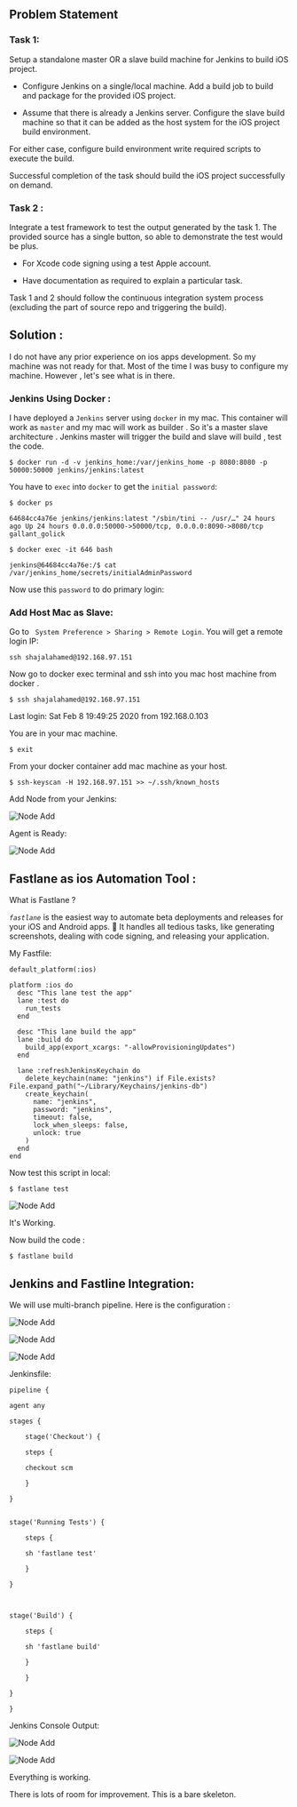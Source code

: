 ## Problem Statement

  

### Task 1:


Setup a standalone master OR a slave build machine for Jenkins to build iOS project.

* Configure Jenkins on a single/local machine. Add a build job to build and package for the provided iOS project.

* Assume that there is already a Jenkins server. Configure the slave build machine so that it can be added as the host system for the iOS project build environment.

For either case, configure build environment write required scripts to execute the build.

Successful completion of the task should build the iOS project successfully on demand.

  

### Task 2 :

Integrate a test framework to test the output generated by the task 1. The provided source has a single button, so able to demonstrate the test would be plus.

* For Xcode code signing using a test Apple account.

* Have documentation as required to explain a particular task.

Task 1 and 2 should follow the continuous integration system process (excluding the part of source repo and triggering the build).

  

## Solution :

  

I do not have any prior experience on ios apps development. So my machine was not ready for that. Most of the time I was busy to configure my machine. However , let's see what is in there.

  

### Jenkins Using Docker :

  

I have deployed a `Jenkins` server using `docker` in my mac. This container will work as `master` and my mac will work as builder . So it's a master slave architecture . Jenkins master will trigger the build and slave will build , test the code.

  

    $ docker run -d -v jenkins_home:/var/jenkins_home -p 8080:8080 -p 50000:50000 jenkins/jenkins:latest

  

You have to `exec` into `docker` to get the `initial password`:

  

    $ docker ps

    64684cc4a76e jenkins/jenkins:latest "/sbin/tini -- /usr/…" 24 hours ago Up 24 hours 0.0.0.0:50000->50000/tcp, 0.0.0.0:8090->8080/tcp gallant_golick

    $ docker exec -it 646 bash

    jenkins@64684cc4a76e:/$ cat /var/jenkins_home/secrets/initialAdminPassword

  

Now use this `password` to do primary login:

  

### Add Host Mac as Slave:

  

Go to ` System Preference > Sharing > Remote Login`. You will get a remote login IP:

  

    ssh shajalahamed@192.168.97.151

Now go to docker exec terminal and ssh into you mac host machine from docker .

  

    $ ssh shajalahamed@192.168.97.151

Last login: Sat Feb 8 19:49:25 2020 from 192.168.0.103

  

You are in your mac machine.

  

    $ exit

  
  

From your docker container add mac machine as your host.

    $ ssh-keyscan -H 192.168.97.151 >> ~/.ssh/known_hosts

  

Add Node from your Jenkins:

  

![Node Add](https://github.com/shajalahamedcse/anyconnect-ios/blob/master/images/slave_configure.png)

  

Agent is Ready:

  

![Node Add](https://github.com/shajalahamedcse/anyconnect-ios/blob/master/images/agent.png)

  
  

## Fastlane as ios Automation Tool :

What is Fastlane ?

_`fastlane`_ is the easiest way to automate beta deployments and releases for your iOS and Android apps. 🚀 It handles all tedious tasks, like generating screenshots, dealing with code signing, and releasing your application.

My Fastfile:

	
	default_platform(:ios)

	platform :ios do
	  desc "This lane test the app"
	  lane :test do
	    run_tests
	  end

	  desc "This lane build the app"
	  lane :build do
	    build_app(export_xcargs: "-allowProvisioningUpdates")
	  end

	  lane :refreshJenkinsKeychain do
	    delete_keychain(name: "jenkins") if File.exists? File.expand_path("~/Library/Keychains/jenkins-db")
	    create_keychain(
	      name: "jenkins",
	      password: "jenkins",
	      timeout: false,
	      lock_when_sleeps: false,
	      unlock: true
	    )
	  end
	end

Now test this script in local:

	$ fastlane test


![Node Add](https://github.com/shajalahamedcse/anyconnect-ios/blob/master/images/test.png)

It's Working.

Now build the code :

	$ fastlane build

## Jenkins and Fastline Integration:

We will use multi-branch pipeline. Here is the configuration :

![Node Add](https://github.com/shajalahamedcse/anyconnect-ios/blob/master/images/jenkins1.png)

![Node Add](https://github.com/shajalahamedcse/anyconnect-ios/blob/master/images/jenkins2.png)

![Node Add](https://github.com/shajalahamedcse/anyconnect-ios/blob/master/images/jenkins3.png)


Jenkinsfile:

	  

	pipeline {

	agent any

	stages {

		stage('Checkout') {

		steps {

		checkout scm

		}

	}
 

	stage('Running Tests') {

		steps {

		sh 'fastlane test'

		}

	}

	  

	stage('Build') {

		steps {

		sh 'fastlane build'

		}

		}

	}

	}



Jenkins Console Output:

![Node Add](https://github.com/shajalahamedcse/anyconnect-ios/blob/master/images/build1.png)

  

![Node Add](https://github.com/shajalahamedcse/anyconnect-ios/blob/master/images/build2.png)


Everything is working.


There is lots of room for improvement. This is a bare skeleton.